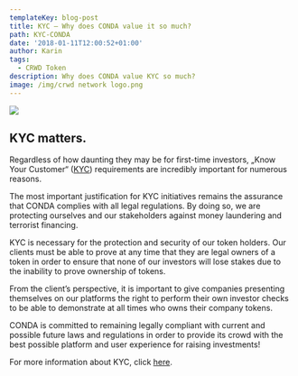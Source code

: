 ```yaml
---
templateKey: blog-post
title: KYC – Why does CONDA value it so much?
path: KYC-CONDA
date: '2018-01-11T12:00:52+01:00'
author: Karin
tags:
  - CRWD Token
description: Why does CONDA value KYC so much?
image: /img/crwd network logo.png
---
```

![](/img/blogpost_header_kyc.jpg)

## KYC matters.

Regardless of how daunting they may be for first-time investors, „Know Your Customer“ ([KYC](https://ico.conda.online/the-crypto-guide-for-beginners-what-is-kyc/)) requirements are incredibly important for numerous reasons.



The most important justification for KYC initiatives remains the assurance that CONDA complies with all legal regulations. By doing so, we are protecting ourselves and our stakeholders against money laundering and terrorist financing.



KYC is necessary for the protection and security of our token holders. Our clients must be able to prove at any time that they are legal owners of a token in order to ensure that none of our investors will lose stakes due to the inability to prove ownership of tokens.



From the client’s perspective, it is important to give companies presenting themselves on our platforms the right to perform their own investor checks to be able to demonstrate at all times who owns their company tokens.



CONDA is committed to remaining legally compliant with current and possible future laws and regulations in order to provide its crowd with the best possible platform and user experience for raising investments!



For more information about KYC, click [here](https://ico.conda.online/the-crypto-guide-for-beginners-what-is-kyc/).
